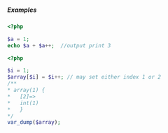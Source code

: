 ##### Examples
```PHP
<?php

$a = 1;
echo $a + $a++;  //output print 3 

```

```PHP
<?php

$i = 1;
$array[$i] = $i++; // may set either index 1 or 2
/**
* array(1) {
*   [2]=>
*   int(1)
*   }
*/
var_dump($array);


```